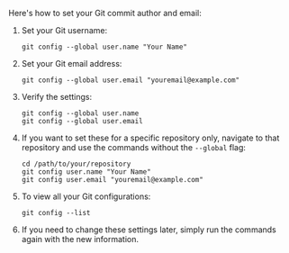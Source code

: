 Here's how to set your Git commit author and email:

1. Set your Git username:
   ```
   git config --global user.name "Your Name"
   ```

2. Set your Git email address:
   ```
   git config --global user.email "youremail@example.com"
   ```

3. Verify the settings:
   ```
   git config --global user.name
   git config --global user.email
   ```

4. If you want to set these for a specific repository only, navigate to that repository and use the commands without the `--global` flag:
   ```
   cd /path/to/your/repository
   git config user.name "Your Name"
   git config user.email "youremail@example.com"
   ```

5. To view all your Git configurations:
   ```
   git config --list
   ```

6. If you need to change these settings later, simply run the commands again with the new information.
